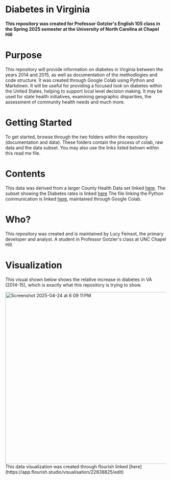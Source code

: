 # Diabetes in Virginia 
**This repository was created for Professor Gotzler's English 105 class in the Spring 2025 semester at the University of North Carolina at Chapel Hill**
# Purpose
This repository will provide information on diabetes in Virginia between the years 2014 and 2015, as well as documentation of the methodlogies and code structure. It was created through Google Colab using Python and Markdown. It will be useful for providing a focused look on diabetes within the United States, helping to support local level decision making. It may be used for state health initiatives, examining geographic disparities, the assessment of community health needs and much more. 
# Getting Started
To get started, browse through the two folders within the repository (documentation and data). These folders contain the process of colab, raw data and the data subset. You may also use the links listed belown within this read me file.  
# Contents
This data was derived from a larger County Health Data set linked [here](https://docs.google.com/spreadsheets/d/15Um1S95F-zrRB4Yt7J0-BUJ0Wc_85D0jYfWM0zTthG4/edit?gid=1340371714#gid=1340371714). 
The subset showing the Diabetes rates is linked [here](https://docs.google.com/spreadsheets/d/11t9Bg-iOSVZqmH628gy9IPNJXcOcEJ-AAAMQCTlJZ8o/edit?gid=329504711#gid=329504711)
The file linking the Python communication is linked [here](https://colab.research.google.com/drive/13VSywqLsiS6VLXe0mypRWsijQqFtCPNc?authuser=1), maintained through Google Colab.
# Who?
This repository was created and is maintained by Lucy Feinsot, the primary developer and analyst. A student in Professor Gotzler's class at UNC Chapel Hill. 
# Visualization
This visual shown below shows the relative increase in diabetes in VA (2014-15), which is exactly what this repository is trying to show. 

<img width="537" alt="Screenshot 2025-04-24 at 6 09 11 PM" src="https://github.com/user-attachments/assets/442a7b9f-d4cf-4f18-a62d-725fffdc756a" />
This data visualization was created through flourish linked [here](https://app.flourish.studio/visualisation/22838825/edit)
